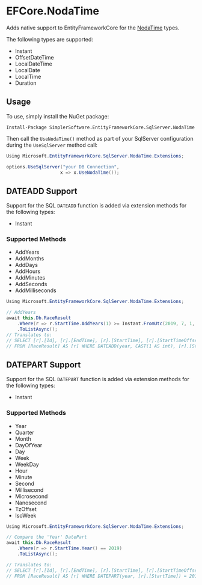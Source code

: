 # EFCore.NodaTime

Adds native support to EntityFrameworkCore for the [NodaTime](https://nodatime.org/) types.

The following types are supported:
* Instant
* OffsetDateTime
* LocalDateTime
* LocalDate
* LocalTime
* Duration

## Usage
To use, simply install the NuGet package:
```shell
Install-Package SimplerSoftware.EntityFrameworkCore.SqlServer.NodaTime
```

Then call the `UseNodaTime()` method as part of your SqlServer configuration during the `UseSqlServer` method call:
```csharp
Using Microsoft.EntityFrameworkCore.SqlServer.NodaTime.Extensions;

options.UseSqlServer("your DB Connection",
                    x => x.UseNodaTime());
```
## DATEADD Support
Support for the SQL `DATEADD` function is added via extension methods for the following types:
* Instant

### Supported Methods
* AddYears
* AddMonths
* AddDays
* AddHours
* AddMinutes
* AddSeconds
* AddMilliseconds

```csharp
Using Microsoft.EntityFrameworkCore.SqlServer.NodaTime.Extensions;

// AddYears
await this.Db.RaceResult
    .Where(r => r.StartTime.AddYears(1) >= Instant.FromUtc(2019, 7, 1, 1, 0))
    .ToListAsync();
// Translates to: 
// SELECT [r].[Id], [r].[EndTime], [r].[StartTime], [r].[StartTimeOffset] 
// FROM [RaceResult] AS [r] WHERE DATEADD(year, CAST(1 AS int), [r].[StartTime]) >= '2019-07-01T01:00:00.0000000Z'
```

## DATEPART Support
Support for the SQL `DATEPART` function is added via extension methods for the following types:
* Instant

### Supported Methods
* Year
* Quarter
* Month
* DayOfYear
* Day
* Week
* WeekDay
* Hour
* Minute
* Second
* Millisecond
* Microsecond
* Nanosecond
* TzOffset
* IsoWeek

```csharp
Using Microsoft.EntityFrameworkCore.SqlServer.NodaTime.Extensions;

// Compare the 'Year' DatePart
await this.Db.RaceResult
    .Where(r => r.StartTime.Year() == 2019)
    .ToListAsync();

// Translates to: 
// SELECT [r].[Id], [r].[EndTime], [r].[StartTime], [r].[StartTimeOffset] 
// FROM [RaceResult] AS [r] WHERE DATEPART(year, [r].[StartTime]) = 2019
```

